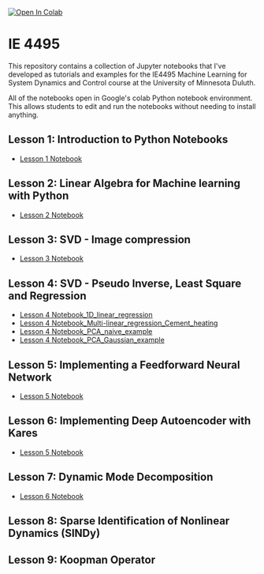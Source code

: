 [![Open In Colab](https://colab.research.google.com/assets/colab-badge.svg)](https://colab.research.google.com/github/yongzhiqu/IE_4495/blob/master/)

# IE 4495
This repository contains a collection of Jupyter notebooks that I've developed as tutorials and examples for the IE4495 Machine Learning for System Dynamics and Control course at the University of Minnesota Duluth. 

All of the notebooks open in Google's colab Python notebook environment. This allows students to edit and run the notebooks without needing to install anything.

## Lesson 1: Introduction to Python Notebooks
* [Lesson 1 Notebook](https://colab.research.google.com/github/yongzhiqu/IE_4495/blob/master/python_notebook_tutorial.ipynb)


## Lesson 2: Linear Algebra for Machine learning with Python
* [Lesson 2 Notebook](https://colab.research.google.com/github/yongzhiqu/IE_4495/blob/master//python_linear_algebra.ipynb)


## Lesson 3: SVD - Image compression 
* [Lesson 3 Notebook](https://colab.research.google.com/github/yongzhiqu/IE_4495/blob/master//CH01_SEC02.ipynb)


## Lesson 4: SVD - Pseudo Inverse, Least Square and Regression
* [Lesson 4 Notebook_1D_linear_regression](https://colab.research.google.com/github/yongzhiqu/IE_4495/blob/master//CH01_SEC04_2_Cement.CH01_SEC04_1_Linear.ipynb)
* [Lesson 4 Notebook_Multi-linear_regression_Cement_heating](https://colab.research.google.com/github/yongzhiqu/IE_4495/blob/master//CH01_SEC04_2_Cement.ipynb)
* [Lesson 4 Notebook_PCA_naive_example](https://colab.research.google.com/github/yongzhiqu/IE_4495/blob/master//PCA_naive_example.ipynb)
* [Lesson 4 Notebook_PCA_Gaussian_example](https://colab.research.google.com/github/yongzhiqu/IE_4495/blob/master//CH01_SEC05_1_PCAGaussian.ipynb)


## Lesson 5: Implementing a Feedforward Neural Network
* [Lesson 5 Notebook](https://colab.research.google.com/github/yongzhiqu/IE_4495/blob/master/extension_due_to_weight_partially_completed.ipynb)


## Lesson 6: Implementing Deep Autoencoder with Kares
* [Lesson 5 Notebook](https://colab.research.google.com/github/yongzhiqu/IE_4495/blob/master/modal_analysis.ipynb)


## Lesson 7: Dynamic Mode Decomposition
* [Lesson 6 Notebook](https://colab.research.google.com/github/yongzhiqu/IE_4495/blob/master/HW6_empty.ipynb)


## Lesson 8: Sparse Identification of Nonlinear Dynamics (SINDy)

## Lesson 9: Koopman Operator
